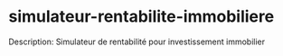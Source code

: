 # simulateur-rentabilite-immobiliere
Description: Simulateur de rentabilité pour investissement immobilier
